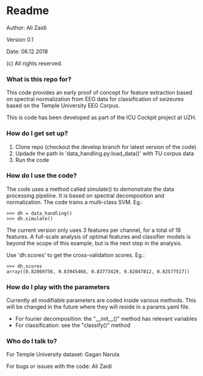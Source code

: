 # Readme
Author: Ali Zaidi<p>
Version 0.1<p>
Date: 06.12.2018<p>
(c) All rights reserved.
### What is this repo for?
This code provides an early proof of concept for feature extraction based on spectral normalization from EEG data for classification of seizeures based on the Temple University EEG Corpus.

This is code has been developed as part of the ICU Cockpit project at UZH.

### How do I get set up?
1. Clone repo (checkout the develop branch for latest version of the code)
2. Updade the path in 'data\_handling.py:load\_data()' with TU corpus data
3. Run the code

### How do I use the code?
The code uses a method called simulate() to demonstrate the data processing pipeline. It is based on spectral decomposition and normalization. The code trains a multi-class SVM. Eg.:

	>>> dh = data_handling()
	>>> dh.simulate()
	
The current version only uses 3 features per channel, for a total of 18 features. A full-scale analysis of optimal features and classifier models is beyond the scope of this example, but is the next step in the analysis.

Use 'dh.scores' to get the cross-validation scores. Eg.:

	>>> dh.scores
	array([0.82069756, 0.83945468, 0.83773429, 0.82047812, 0.82577517])
	
### How do I play with the parameters
Currently all modifiable parameters are coded inside various methods.
This will be changed in the future where they will reside in a params.yaml file.

- For fourier decomposition: the "\_\_init\_\_()" method has relevant variables
- For classification: see the "classify()" method

### Who do I talk to?

For Temple University dataset: Gagan Narula

For bugs or issues with the code: Ali Zaidi
